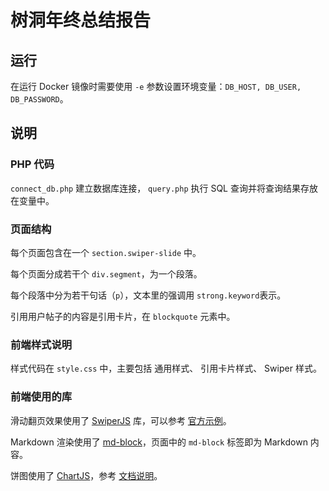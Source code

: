 # 树洞年终总结报告

## 运行

在运行 Docker 镜像时需要使用 `-e` 参数设置环境变量：`DB_HOST, DB_USER, DB_PASSWORD`。

## 说明

### PHP 代码

`connect_db.php` 建立数据库连接，
`query.php` 执行 SQL 查询并将查询结果存放在变量中。

### 页面结构

每个页面包含在一个 `section.swiper-slide` 中。

每个页面分成若干个 `div.segment`，为一个段落。

每个段落中分为若干句话（`p`），文本里的强调用 `strong.keyword`表示。

引用用户帖子的内容是引用卡片，在 `blockquote` 元素中。

### 前端样式说明

样式代码在 `style.css` 中，主要包括
通用样式、
引用卡片样式、
Swiper 样式。

### 前端使用的库

滑动翻页效果使用了 [SwiperJS](https://swiperjs.com) 库，可以参考 [官方示例](https://swiperjs.com/demos)。

Markdown 渲染使用了 [md-block](https://md-block.verou.me)，页面中的 `md-block` 标签即为 Markdown 内容。

饼图使用了 [ChartJS](https://www.chartjs.org)，参考 [文档说明](https://www.chartjs.org/docs/latest/charts/doughnut.html)。